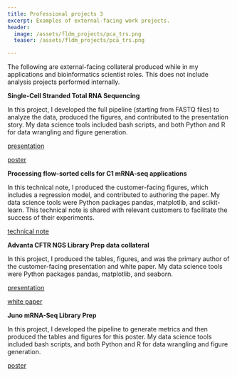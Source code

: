 ```yaml
---
title: Professional projects 3
excerpt: Examples of external-facing work projects.
header:
  image: /assets/fldm_projects/pca_trs.png
  teaser: /assets/fldm_projects/pca_trs.png

---
```


The following are external-facing collateral produced while in my applications and bioinformatics scientist roles. This does not include analysis projects performed internally.


**Single-Cell Stranded Total RNA Sequencing**

In this project, I developed the full pipeline (starting from FASTQ files) to analyze the data, produced the figures, and contributed to the presentation story. My data science tools included bash scripts, and both Python and R for data wrangling and figure generation.

[presentation](https://github.com/benslack19/benslack19.github.io/blob/master//⁨assets⁩/⁨fldm_projects⁩/C1%20Single-Cell%20Genomics%20Apps%20and%20Total%20RNA%20Seq%20Customer%20deck%2020181205.pptx)

[poster](https://github.com/benslack19/benslack19.github.io/blob/master//assets⁩/⁨fldm_projects⁩/C1%20Single-Cell%20Genomics%20Conference%20Poster%2074%20Ooi%20et%20al%2020181025.pdf)


**Processing flow-sorted cells for C1 mRNA-seq applications**

In this technical note, I produced the customer-facing figures, which includes a regression model, and contributed to authoring the paper. My data science tools were Python packages pandas, matplotlib, and scikit-learn. This technical note is shared with relevant customers to facilitate the success of their experiments.

[technical note](https://github.com/benslack19/benslack19.github.io/blob/master//⁨assets⁩/⁨fldm_projects⁩/C1%20Processing%20Flow-Sorted%20Cryopreserved%20cells%20for%20mRNA%20sequencing%20(101-8419%20A1)%20201808.pdf)


**Advanta CFTR NGS Library Prep data collateral**

In this project, I produced the tables, figures, and was the primary author of the customer-facing presentation and white paper. My data science tools were Python packages pandas, matplotlib, and seaborn.

[presentation](https://github.com/benslack19/benslack19.github.io/blob/master/assets/fldm_projects/AdvantaCFTR_datapack_main-deck_FINAL.pdf)

[white paper](https://github.com/benslack19/benslack19.github.io/blob/master/assets/fldm_projects/AdvantaCFTR_datapack_white_paper_FINAL.pdf)


**Juno mRNA-Seq Library Prep**

In this project, I developed the pipeline to generate metrics and then produced the tables and figures for this poster. My data science tools included bash scripts, and both Python and R for data wrangling and figure generation.

[poster](https://github.com/benslack19/benslack19.github.io/blob/master/assets/fldm_projects/Juno%20RNA%20Seq%20Poster%20ESHG%202019%2020190619.pdf)
